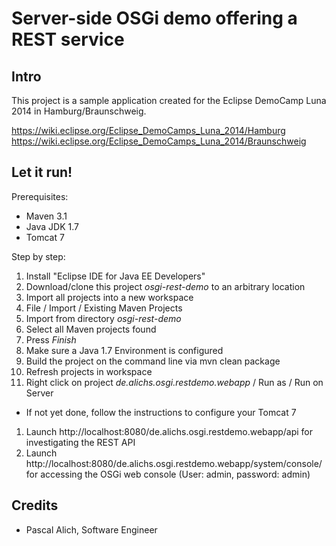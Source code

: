 Server-side OSGi demo offering a REST service
=============================================
Intro
-----
This project is a sample application created for the Eclipse DemoCamp Luna 2014 in Hamburg/Braunschweig.

https://wiki.eclipse.org/Eclipse_DemoCamps_Luna_2014/Hamburg
https://wiki.eclipse.org/Eclipse_DemoCamps_Luna_2014/Braunschweig

Let it run!
-----------
Prerequisites:
* Maven 3.1
* Java JDK 1.7
* Tomcat 7

Step by step:
1. Install "Eclipse IDE for Java EE Developers"
1. Download/clone this project *osgi-rest-demo* to an arbitrary location
1. Import all projects into a new workspace
  1. File / Import / Existing Maven Projects
  2. Import from directory *osgi-rest-demo*
  3. Select all Maven projects found
  4. Press *Finish*
1. Make sure a Java 1.7 Environment is configured
1. Build the project on the command line via mvn clean package
1. Refresh projects in workspace
1. Right click on project *de.alichs.osgi.restdemo.webapp* / Run as / Run on Server
  * If not yet done, follow the instructions to configure your Tomcat 7
1. Launch http://localhost:8080/de.alichs.osgi.restdemo.webapp/api for investigating the REST API
1. Launch http://localhost:8080/de.alichs.osgi.restdemo.webapp/system/console/ for accessing the OSGi web console (User: admin, password: admin)

Credits
-------
* Pascal Alich, Software Engineer
